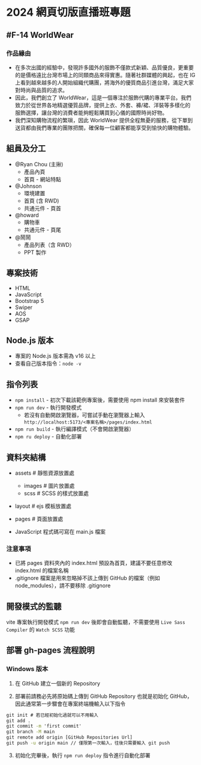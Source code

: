 # 2024 網頁切版直播班專題

## #F-14 WorldWear
### 作品緣由
  - 在多次出國的經驗中，發現許多國外的服飾不僅款式新穎、品質優良，更重要的是價格遠比台灣市場上的同類商品來得實惠。隨著社群媒體的興起，也在 IG 上看到越來越多的人開始組織代購團，將海外的優質商品引進台灣，滿足大家對時尚與品質的追求。
  - 因此，我們創立了 WorldWear，這是一個專注於服飾代購的專業平台。我們致力於從世界各地精選優質品牌，提供上衣、外套、褲/裙、洋裝等多樣化的服飾選擇，讓台灣的消費者能夠輕鬆購買到心儀的國際時尚好物。
  - 我們深知購物流程的繁瑣，因此 WorldWear 提供全程無憂的服務，從下單到送貨都由我們專業的團隊把關，確保每一位顧客都能享受到愉快的購物體驗。

## 組員及分工
  - @Ryan Chou (主揪)
    - 產品內頁
    - 首頁 - 網站特點  
  - @Johnson
    - 環境建置
    - 首頁 (含 RWD)
    - 共通元件 - 頁首
  - @howard
    - 購物車
    - 共通元件 - 頁尾
  - @鬧鬧
    - 產品列表（含 RWD）
    - PPT 製作

## 專案技術
  - HTML
  - JavaScript
  - Bootstrap 5
  - Swiper
  - AOS
  - GSAP

## Node.js 版本
  - 專案的 Node.js 版本需為 v16 以上
  - 查看自己版本指令：`node -v`


## 指令列表
- `npm install` - 初次下載該範例專案後，需要使用 npm install 來安裝套件
- `npm run dev` - 執行開發模式
  - 若沒有自動開啟瀏覽器，可嘗試手動在瀏覽器上輸入
    `http://localhost:5173/<專案名稱>/pages/index.html`
- `npm run build` - 執行編譯模式（不會開啟瀏覽器）
- `npm ru deploy` - 自動化部署

## 資料夾結構
  - assets # 靜態資源放置處
    - images # 圖片放置處
    - scss # SCSS 的樣式放置處

  - layout # ejs 模板放置處
  - pages # 頁面放置處

- JavaScript 程式碼可寫在 main.js 檔案

### 注意事項
- 已將 pages 資料夾內的 index.html 預設為首頁，建議不要任意修改 index.html 的檔案名稱
- .gitignore 檔案是用來忽略掉不該上傳到 GitHub 的檔案（例如 node_modules），請不要移除 .gitignore

## 開發模式的監聽
vite 專案執行開發模式 `npm run dev` 後即會自動監聽，不需要使用 `Live Sass Compiler` 的 `Watch SCSS` 功能


## 部署 gh-pages 流程說明
### Windows 版本
1. 在 GitHub 建立一個新的 Repository

2. 部署前請務必先將原始碼上傳到 GitHub Repository 也就是初始化 GitHub，因此通常第一步驟會在專案終端機輸入以下指令
```cmd
git init # 若已經初始化過就可以不用輸入
git add .
git commit -m 'first commit'
git branch -M main
git remote add origin [GitHub Repositories Url]
git push -u origin main // 僅限第一次輸入，往後只需要輸入 git push
```

3. 初始化完畢後，執行 `npm run deploy` 指令進行自動化部署
